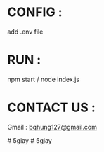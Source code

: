 # CONFIG : 
add .env file

# RUN :
npm start / node index.js

# CONTACT US :
Gmail : bqhung127@gmail.com

#   5 g i a y  
 #   5 g i a y  
 